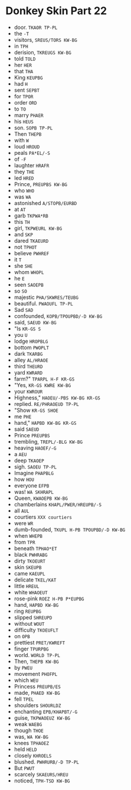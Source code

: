 # Donkey Skin Part 22

* door. `TKAOR TP-PL`
* the `-T`
* visitors, `SREUS/TORS KW-BG`
* in `TPH`
* derision, `TKREUGS KW-BG`
* told `TOLD`
* her `HER`
* that `THA`
* King `KEUPBG`
* had `H`
* sent `SEPBT`
* for `TPOR`
* order `ORD`
* to `TO`
* marry `PHAER`
* his `HEUS`
* son. `SOPB TP-PL`
* Then `THEPB`
* with `W`
* loud `HROUD`
* peals `PA*EL/-S`
* of `-F`
* laughter `HRAFR`
* they `THE`
* led `HRED`
* Prince, `PREUPBS KW-BG`
* who `WHO`
* was `WA`
* astonished `A/STOPB/EURBD`
* at `AT`
* garb `TKPWA*RB`
* this `TH`
* girl, `TKPWEURL KW-BG`
* and `SKP`
* dared `TKAEURD`
* not `TPHOT`
* believe `PWHREF`
* it `T`
* she `SHE`
* whom `WHOPL`
* he `E`
* seen `SAOEPB`
* so `SO`
* majestic `PHA/SKWRES/TEUBG`
* beautiful. `PWAOUFL TP-PL`
* Sad `SAD`
* confounded, `KOPB/TPOUPBD/-D KW-BG`
* said, `SAEUD KW-BG`
* "Is `KR-GS S`
* you `U`
* lodge `HROPBLG`
* bottom `PWOPLT`
* dark `TKARBG`
* alley `AL/HRAOE`
* third `THEURD`
* yard `KWRARD`
* farm?" `TPARPL H-F KR-GS`
* "Yes, `KR-GS KWRE KW-BG`
* your `KWROUR`
* Highness," `HAOEU/-PBS KW-BG KR-GS`
* replied. `RE/PHRAOEUD TP-PL`
* "Show `KR-GS SHOE`
* me `PHE`
* hand," `HAPBD KW-BG KR-GS`
* said `SAEUD`
* Prince `PREUPBS`
* trembling, `TREPL/-BLG KW-BG`
* heaving `HAOEF/-G`
* a `AEU`
* deep `TKAOEP`
* sigh. `SAOEU TP-PL`
* Imagine `PHAPBLG`
* how `HOU`
* everyone `EFPB`
* was! `WA SKHRAPL`
* Queen, `KWAOEPB KW-BG`
* chamberlains `KHAPL/PWER/HREUPB/-S`
* all `AUL`
* courtiers `XXX courtiers`
* were `WR`
* dumb-founded, `TKUPL H-PB TPOUPBD/-D KW-BG`
* when `WHEPB`
* from `TPR`
* beneath `TPHAO*ET`
* black `PWHRABG`
* dirty `TKOEURT`
* skin `SKEUPB`
* came `KAEUPL`
* delicate `TKEL/KAT`
* little `HREUL`
* white `WHAOEUT`
* rose-pink `ROEZ H-PB P*EUPBG`
* hand, `HAPBD KW-BG`
* ring `REUPBG`
* slipped `SHREUPD`
* without `WOUT`
* difficulty `TKOEUFLT`
* on `OPB`
* prettiest `PRET/KWREFT`
* finger `TPURPBG`
* world. `WORLD TP-PL`
* Then, `THEPB KW-BG`
* by `PWEU`
* movement `PHOFPL`
* which `WEU`
* Princess `PREUPB/ES`
* made, `PHAED KW-BG`
* fell `TPEL`
* shoulders `SHOURLDZ`
* enchanting `EPB/KHAPBT/-G`
* guise, `TKPWAOEUZ KW-BG`
* weak `WAEBG`
* though `THOE`
* was, `WA KW-BG`
* knees `TPHAOEZ`
* held `HELD`
* closely `KHROELS`
* blushed. `PWHRURB/-D TP-PL`
* But `PWUT`
* scarcely `SKAEURS/HREU`
* noticed, `TPH-TSD KW-BG`
